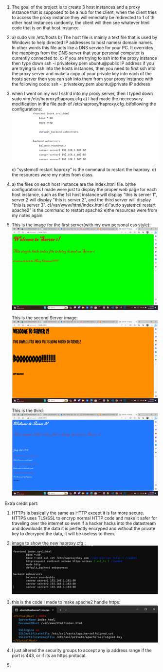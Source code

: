 1. The goal of the project is to create 3 host instances and a proxy instance that is supposed to be a hub for the client, when the client tries to access the proxy instance they will emediatly be redirected to 1 of th other host instances randomly, the client will then see whatever html code that is on that host instance.

2. a) sudo vim /etc/hosts
   b) The host file is mainly a text file that is used by Windows to help directed IP addresses to host names/ domain names. In other words this file acts like a DNS service for your PC. It overrides the mappings from the DNS server that your personal computer is currently connected to.
   c) if you are trying to ssh into the proxy instance then type down
                            ssh -i privatekey.pem ubuntu@public IP address
      if you are trying to ssh into the hosts instances, then you need to first ssh into the proxy server and make a copy of your private key into each of the hosts server then you can ssh into them from your proxy instance with the following code:
                            ssh -i privatekey.pem ubuntu@private IP address
3. when I went on my wsl I ssh'd into my proxy server, then I typed down sudo vim /etc/haproxy/haproxy.cfg
    a) I had made the neccessary modification in the file path of /etc/haproxy/haproxy.cfg.
    b)following the configurations:
         ![alt text](config.png)
            
    c) "systemctl restart haproxy" is the command to restart the haproxy.
    d) the resources were my notes from class.

5. 
    a) the files on each host instance are the index.html file.
    b)the configurations I made were just to display the proper web page for each host instance, such as the 1st host instance will display "this is server 1", server 2 will display "this is server 2", and the third server will display "this is server 3".
    c)/var/www/html/index.html
    d)"sudo systemctl restart apache2" is the command to restart apache2
    e)the resources were from my notes again

6. 
    This is the image for the first server(with my own personal css style):
        ![alt text](Server1.png)

    This is the second Server image:
        ![alt text](Server2.png)

    This is the third:
        ![alt text](Server3.png)




Extra credit part:

   1. HTTPs is basically the same as HTTP except it is far more secure. HTTPS uses TLS/SSL to encryp normal HTTP code and make it safer for traveling over the internet so even if a hacker hacks into the datastream and downloads the data it is perfectly encryped and without the private key to decryped the data, it will be useless to them.

   2. image to show the new haproxy.cfg :
      ![alt text](https.png)

   3. this is the code I made to make apache2 handle https:
      ![alt text](ssl_image.png)

   5. I just altered the security groups to accept any ip address range if the port is 443, or if its an https protocal.

   6.
